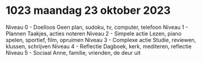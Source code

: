# 1023 maandag 23 oktober 2023
Niveau 0 - Doelloos 
	Geen plan, sudoku, tv, computer, telefoon
Niveau 1 - Plannen
	Taakjes, acties noteren
Niveau 2 - Simpele actie
	Lezen, piano spelen, sportief, film, opruimen 
Niveau 3 - Complexe actie
	Studie, reviewen, klussen, schrijven 
Niveau 4 - Reflectie 
	Dagboek, kerk, mediteren, reflectie 
Niveau 5 - Sociaal
	Anne, familie, vrienden, de deur uit